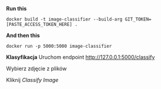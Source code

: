 **Run this**

```
docker build -t image-classifier --build-arg GIT_TOKEN=[PASTE_ACCESS_TOKEN_HERE] .
```

**And then this**

```
docker run -p 5000:5000 image-classifier
```

**Klasyfikacja**
Uruchom endpoint http://127.0.0.1:5000/classify

Wybierz zdjęcie z plików

Kliknij _Classify Image_
